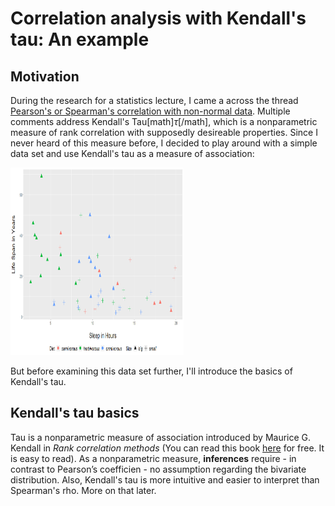 # Correlation analysis with Kendall's tau: An example

## Motivation

During the research for a statistics lecture, I came a across the thread [Pearson's or Spearman's correlation with non-normal data](https://stats.stackexchange.com/questions/3730/pearsons-or-spearmans-correlation-with-non-normal-data). Multiple comments address Kendall's Tau[math]$\tau$[/math], which is a nonparametric measure of rank correlation with supposedly desireable properties. 
Since I never heard of this measure before, I decided to play around with a simple data set and use Kendall's tau as a measure of association:

<img src="Scatter_Plot_Life_Span_vs_Sleep.png" alt= “Scatter-Plot:Life-Span-vs-Sleep” width="55%" height="300">

But before examining this data set further, I'll introduce the basics of Kendall's tau.

## Kendall's tau basics

Tau is a nonparametric measure of association introduced by Maurice G. Kendall in *Rank correlation methods* (You can read this book 
<a href="https://archive.org/details/rankcorrelationm0000kend/mode/2up" target="_blank" rel="noreferrer noopener">here</a> for free. It is easy to read).
As a nonparametric measure, **inferences** require - in contrast to Pearson’s coefficien - no assumption regarding the bivariate distribution. Also, Kendall's tau is more intuitive and easier to interpret than Spearman's rho. More on that later.


